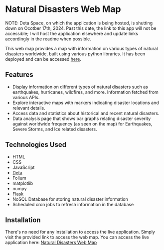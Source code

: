 # Natural Disasters Web Map

NOTE: Deta Space, on which the application is being hosted, is shutting down on Ocotber 17th, 2024. Past this date, the link to this app will not be accessible; I will host the application elsewhere and update links accordingly in the readme when possible.

This web map provides a map with information on various types of natural disasters worldwide, built using various python libraries. It has been deployed and can be accessed [here](https://disasters_map-1-e0855033.deta.app/).


## Features

- Display information on different types of natural disasters such as earthquakes, hurricanes, wildfires, and more. Information fetched from various APIs.
- Explore interactive maps with markers indicating disaster locations and relevant details.
- Access data and statistics about historical and recent natural disasters.
- Data analysis page that shows bar graphs relating disaster severity against worldwide frequency (as seen on the map) for Earthquakes, Severe Storms, and Ice related disasters.

## Technologies Used

- HTML
- CSS
- JavaScript
- [Deta](https://www.deta.sh/)
- Folium
- matplotlib
- numpy
- Flask
- NoSQL Database for storing natural disaster information
- Scheduled cron jobs to refresh information in the database

## Installation

There's no need for any installation to access the live application. Simply visit the provided link to access the web map.
You can access the live application here: [Natural Disasters Web Map](https://disasters_map-1-e0855033.deta.app/)
